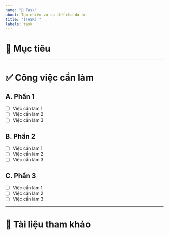 ```yaml
---
name: "📝 Task"
about: Tạo nhiệm vụ cụ thể cho dự án
title: "[TASK] "
labels: task
---
```


# 🎯 Mục tiêu
<!-- Viết mục tiêu của task này (kết quả mong muốn đạt được) -->

---

# ✅ Công việc cần làm

## A. Phần 1
- [ ] Việc cần làm 1
- [ ] Việc cần làm 2
- [ ] Việc cần làm 3

## B. Phần 2
- [ ] Việc cần làm 1
- [ ] Việc cần làm 2
- [ ] Việc cần làm 3

## C. Phần 3
- [ ] Việc cần làm 1
- [ ] Việc cần làm 2
- [ ] Việc cần làm 3

---

# 📎 Tài liệu tham khảo
<!-- Thêm link docs, wiki, hoặc PR liên quan nếu có -->
